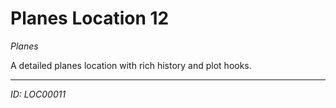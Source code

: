 # Planes Location 12

*Planes*

A detailed planes location with rich history and plot hooks.

---
*ID: LOC00011*